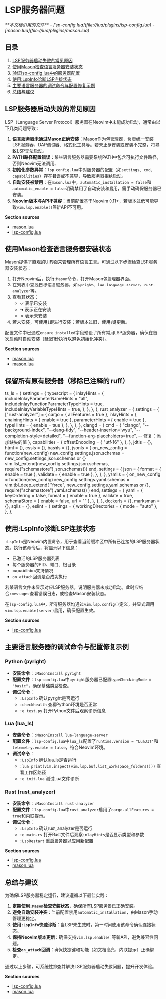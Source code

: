 # LSP服务器问题

<cite>
**本文档引用的文件**
- [lsp-config.lua](file://lua/plugins/lsp-config.lua)
- [mason.lua](file://lua/plugins/mason.lua)
</cite>

## 目录
1. [LSP服务器启动失败的常见原因](#lsp服务器启动失败的常见原因)
2. [使用Mason检查语言服务器安装状态](#使用mason检查语言服务器安装状态)
3. [验证lsp-config.lua中的服务器配置](#验证lsp-configlua中的服务器配置)
4. [使用:LspInfo诊断LSP连接状态](#使用lsppinfo诊断lsp连接状态)
5. [主要语言服务器的调试命令与配置修复示例](#主要语言服务器的调试命令与配置修复示例)
6. [总结与建议](#总结与建议)

## LSP服务器启动失败的常见原因

LSP（Language Server Protocol）服务器在Neovim中未能成功启动，通常由以下几类问题导致：

1. **语言服务器未通过Mason正确安装**：Mason作为包管理器，负责统一安装LSP服务器、DAP调试器、格式化工具等。若未正确安装或安装不完整，将导致LSP无法启动。
2. **PATH路径配置错误**：某些语言服务器需要系统PATH中包含可执行文件路径，否则Neovim无法调用。
3. **初始化参数异常**：`lsp-config.lua`中对服务器的配置（如`settings`、`cmd`、`capabilities`）存在错误或不兼容，导致服务器拒绝启动。
4. **自动安装被禁用**：在`mason.lua`中，`automatic_installation = false`和`automatic_enable = false`明确禁用了自动安装和启用，需手动确保服务器已安装。
5. **Neovim版本与API不兼容**：当前配置基于Neovim 0.11+，若版本过低可能导致`vim.lsp.enable()`等新API不可用。

**Section sources**
- [mason.lua](file://lua/plugins/mason.lua#L27-L78)
- [lsp-config.lua](file://lua/plugins/lsp-config.lua#L300-L323)

## 使用Mason检查语言服务器安装状态

Mason提供了直观的UI界面来管理所有语言工具。可通过以下步骤检查LSP服务器安装状态：

1. 打开Neovim后，执行`:Mason`命令，打开Mason包管理器界面。
2. 在列表中查找目标语言服务器，如`pyright`、`lua-language-server`、`rust-analyzer`等。
3. 查看其状态：
   - ✓ 表示已安装
   - ➜ 表示正在安装
   - ✗ 表示未安装
4. 若未安装，可使用`i`键进行安装；若版本过旧，使用`u`键更新。

配置文件中已通过`ensure_installed`字段预设了所有常用LSP服务器，确保在首次启动时自动安装（延迟1秒执行以避免初始化冲突）。

**Section sources**
- [mason.lua](file://lua/plugins/mason.lua#L27-L78)
- [mason.lua](file://lua/plugins/mason.lua#L100-L168)

## 保留所有原有服务器（移除已注释的 ruff）
ts_ls = {
  settings = {
    typescript = {
      inlayHints = {
        includeInlayParameterNameHints = "all",
        includeInlayFunctionParameterTypeHints = true,
        includeInlayVariableTypeHints = true,
      },
    },
  },
},
rust_analyzer = {
  settings = {
    ["rust-analyzer"] = {
      cargo = { allFeatures = true },
      inlayHints = {
        chainingHints = { enable = true },
        parameterHints = { enable = true },
        typeHints = { enable = true },
      },
    },
  },
},
clangd = {
  cmd = {
    "clangd",
    "--background-index",
    "--clang-tidy",
    "--header-insertion=iwyu",
    "--completion-style=detailed",
    "--function-arg-placeholders=true",  -- 修复：添加缺失的值
  },
  capabilities = {
    offsetEncoding = { "utf-16" },
  },
},
jdtls = {},
html = {},
cssls = {},
bashls = {},
jsonls = {
  on_new_config = function(new_config)
    new_config.settings.json.schemas = new_config.settings.json.schemas or {}
    vim.list_extend(new_config.settings.json.schemas, require("schemastore").json.schemas())
  end,
  settings = {
    json = {
      format = { enable = true },
      validate = { enable = true },
    },
  },
},
yamlls = {
  on_new_config = function(new_config)
    new_config.settings.yaml.schemas = vim.tbl_deep_extend(
      "force",
      new_config.settings.yaml.schemas or {},
      require("schemastore").yaml.schemas()
    )
  end,
  settings = {
    yaml = {
      keyOrdering = false,
      format = { enable = true },
      validate = true,
      schemaStore = { enable = false, url = "" },
    },
  },
},
dockerls = {},
marksman = {},
sqlls = {},
eslint = {
  settings = {
    workingDirectories = { mode = "auto" },
  },
},

## 使用:LspInfo诊断LSP连接状态

`:LspInfo`是Neovim内置命令，用于查看当前缓冲区中所有已连接的LSP服务器状态。执行该命令后，将显示以下信息：

- 已激活的LSP服务器列表
- 每个服务器的PID、端口、根目录
- capabilities支持情况
- `on_attach`回调是否成功执行

若某语言文件未显示对应LSP服务器，说明服务器未成功启动。此时应结合`:messages`查看错误日志，或检查Mason安装状态。

在`lsp-config.lua`中，所有服务器均通过`vim.lsp.config()`定义，并显式调用`vim.lsp.enable(server)`启用，确保配置生效。

**Section sources**
- [lsp-config.lua](file://lua/plugins/lsp-config.lua#L300-L323)

## 主要语言服务器的调试命令与配置修复示例

### Python (pyright)

- **安装命令**：`:MasonInstall pyright`
- **配置文件**：`lsp-config.lua`中`pyright`服务器已配置`typeCheckingMode = "basic"`，确保基础类型检查。
- **调试命令**：
  - `:LspInfo` 确认pyright是否运行
  - `:checkhealth` 查看Python环境是否正常
  - `:e test.py` 打开Python文件后观察诊断信息

### Lua (lua_ls)

- **安装命令**：`:MasonInstall lua-language-server`
- **配置文件**：`lsp-config.lua`中`lua_ls`配置了`runtime.version = "LuaJIT"`和`telemetry.enable = false`，符合Neovim环境。
- **调试命令**：
  - `:LspInfo` 确认lua_ls是否运行
  - `:lua print(vim.inspect(vim.lsp.buf.list_workspace_folders()))` 查看工作区路径
  - `:e init.lua` 测试Lua文件诊断

### Rust (rust_analyzer)

- **安装命令**：`:MasonInstall rust-analyzer`
- **配置文件**：`lsp-config.lua`中`rust_analyzer`启用了`cargo.allFeatures = true`和内联提示。
- **调试命令**：
  - `:LspInfo` 确认rust_analyzer是否运行
  - `:e main.rs` 打开Rust文件后观察`inlayHints`是否显示类型和参数
  - `:LspRestart` 重启服务器以应用新配置

**Section sources**
- [lsp-config.lua](file://lua/plugins/lsp-config.lua#L100-L250)
- [mason.lua](file://lua/plugins/mason.lua#L27-L78)

## 总结与建议

为确保LSP服务器稳定运行，建议遵循以下最佳实践：

1. **定期使用`:Mason`检查安装状态**，确保所有LSP服务器已正确安装。
2. **避免自动安装冲突**：当前配置禁用`automatic_installation`，由Mason手动管理更稳定。
3. **使用`:LspInfo`快速诊断**：当LSP未生效时，第一时间使用该命令确认连接状态。
4. **保持Neovim版本更新**：确保支持`vim.lsp.enable()`等新API，避免兼容性问题。
5. **检查`on_attach`回调**：确保快捷键和功能（如文档高亮、内联提示）正确绑定。

通过以上步骤，可系统性排查并解决LSP服务器启动失败问题，提升开发体验。

**Section sources**
- [lsp-config.lua](file://lua/plugins/lsp-config.lua#L255-L323)
- [mason.lua](file://lua/plugins/mason.lua#L100-L168)